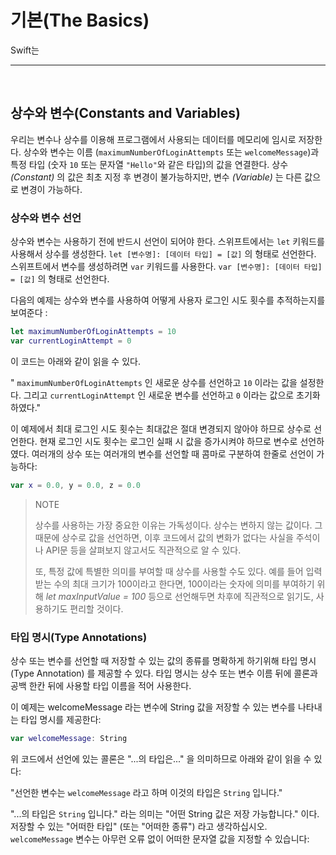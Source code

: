 # 기본(The Basics)


Swift는 

---

<br/>

## 상수와 변수(Constants and Variables)
우리는 변수나 상수를 이용해 프로그램에서 사용되는 데이터를 메모리에 임시로 저장한다. 
상수와 변수는 이름 (`maximumNumberOfLoginAttempts` 또는 `welcomeMessage`)과 특정 타입 (숫자 `10` 또는 문자열 `"Hello"`와 같은 타입)의 값을 연결한다.
상수 *(Constant)* 의 값은 최초 지정 후 변경이 불가능하지만, 변수 *(Variable)* 는 다른 값으로 변경이 가능하다.

### 상수와 변수 선언
상수와 변수는 사용하기 전에 반드시 선언이 되어야 한다.
스위프트에서는 `let` 키워드를 사용해서 상수를 생성한다.
`let [변수명]: [데이터 타입] = [값]` 의 형태로 선언한다.
스위프트에서 변수를 생성하려면 `var` 키워드를 사용한다.
`var [변수명]: [데이터 타입] = [값]` 의 형태로 선언한다.

다음의 예제는 상수와 변수를 사용하여 어떻게 사용자 로그인 시도 횟수를 추적하는지를 보여준다 : 

```swift
let maximumNumberOfLoginAttempts = 10
var currentLoginAttempt = 0
```

이 코드는 아래와 같이 읽을 수 있다.

" `maximumNumberOfLoginAttempts` 인 새로운 상수를 선언하고 `10` 이라는 값을 설정한다.
그리고 `currentLoginAttempt` 인 새로운 변수를 선언하고 `0` 이라는 값으로 초기화 하였다."

이 예제에서 최대 로그인 시도 횟수는 최대값은 절대 변경되지 않아야 하므로 상수로 선언한다.
현재 로그인 시도 횟수는 로그인 실패 시 값을 증가시켜야 하므로 변수로 선언하였다.
여러개의 상수 또는 여러개의 변수를 선언할 때 콤마로 구분하여 한줄로 선언이 가능하다:

```swift
var x = 0.0, y = 0.0, z = 0.0
```

> NOTE
>
> 상수를 사용하는 가장 중요한 이유는 가독성이다.
> 상수는 변하지 않는 값이다.
> 그 때문에 상수로 값을 선언하면, 이후 코드에서 값의 변화가 없다는 사실을 주석이나 API문 등을 살펴보지 않고서도 직관적으로 알 수 있다.
> 
> 또, 특정 값에 특별한 의미를 부여할 때 상수를 사용할 수도 있다.
> 예를 들어 입력받는 수의 최대 크기가 100이라고 한다면, 100이라는 숫자에 의미를 부여하기 위해 *let maxInputValue = 100* 등으로 선언해두면 차후에 직관적으로 읽기도, 사용하기도 편리할 것이다.

### 타입 명시(Type Annotations)
상수 또는 변수를 선언할 때 저장할 수 있는 값의 종류를 명확하게 하기위해 타입 명시 (Type Annotation) 를 제공할 수 있다. 
타입 명시는 상수 또는 변수 이름 뒤에 콜론과 공백 한칸 뒤에 사용할 타입 이름을 적어 사용한다.

이 예제는 welcomeMessage 라는 변수에 String 값을 저장할 수 있는 변수를 나타내는 타입 명시를 제공한다:

```swift
var welcomeMessage: String
```

위 코드에서 선언에 있는 콜론은 "...의 타입은..." 을 의미하므로 아래와 같이 읽을 수 있다:

"선언한 변수는 `welcomeMessage` 라고 하며 이것의 타입은 `String` 입니다."

"...의 타입은 `String` 입니다." 라는 의미는 "어떤 String 값은 저장 가능합니다." 이다. 
저장할 수 있는 "어떠한 타입" (또는 "어떠한 종류") 라고 생각하십시오.
`welcomeMessage` 변수는 아무런 오류 없이 어떠한 문자열 값을 지정할 수 있습니다:
